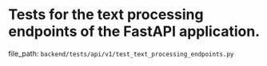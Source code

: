 # Tests for the text processing endpoints of the FastAPI application.

  file_path: `backend/tests/api/v1/test_text_processing_endpoints.py`
